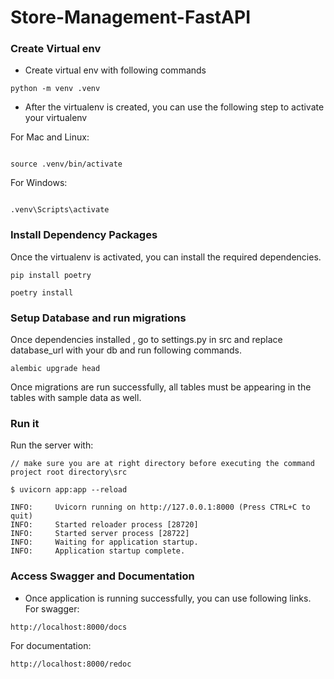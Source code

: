# Store-Management-FastAPI

### Create Virtual env
* Create virtual env with following commands
```console
python -m venv .venv
```
* After the virtualenv is created, you can use the following
step to activate your virtualenv

For Mac and Linux:
```console

source .venv/bin/activate

```
For Windows:
```console

.venv\Scripts\activate
```

### Install Dependency Packages

Once the virtualenv is activated, you can install the required dependencies.

```console
pip install poetry
```
```console
poetry install 
```
### Setup Database and run migrations

Once dependencies installed , go to settings.py in src and replace database_url with your db and run following commands.

```console
alembic upgrade head
```
Once migrations are run successfully, all tables must be appearing in the tables with sample data as well.
### Run it

Run the server with:
<div class="termy">

```console
// make sure you are at right directory before executing the command project root directory\src

$ uvicorn app:app --reload

INFO:     Uvicorn running on http://127.0.0.1:8000 (Press CTRL+C to quit)
INFO:     Started reloader process [28720]
INFO:     Started server process [28722]
INFO:     Waiting for application startup.
INFO:     Application startup complete.
```

</div>

### Access Swagger and Documentation

* Once application is running successfully, you can use following links.
For swagger:

```console
http://localhost:8000/docs
```
For documentation:

```console
http://localhost:8000/redoc
```
